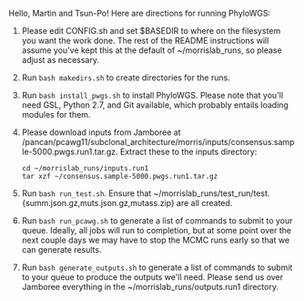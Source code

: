 Hello, Martin and Tsun-Po! Here are directions for running PhyloWGS:

1. Please edit CONFIG.sh and set $BASEDIR to where on the filesystem you want
   the work done. The rest of the README instructions will assume you've kept
   this at the default of ~/morrislab_runs, so please adjust as necessary.

2. Run `bash makedirs.sh` to create directories for the runs.

3. Run `bash install_pwgs.sh` to install PhyloWGS. Please note that you'll need
   GSL, Python 2.7, and Git available, which probably entails loading modules
   for them.

4. Please download inputs from Jamboree at
   /pancan/pcawg11/subclonal_architecture/morris/inputs/consensus.sample-5000.pwgs.run1.tar.gz.
   Extract these to the inputs directory:

       cd ~/morrislab_runs/inputs.run1
       tar xzf ~/consensus.sample-5000.pwgs.run1.tar.gz

5. Run `bash run_test.sh`. Ensure that
   ~/morrislab_runs/test_run/test.{summ.json.gz,muts.json.gz,mutass.zip} are
   all created.

6. Run `bash run_pcawg.sh` to generate a list of commands to submit to your
   queue.  Ideally, all jobs will run to completion, but at some point over the
   next couple days we may have to stop the MCMC runs early so that we can
   generate results.

7. Run `bash generate_outputs.sh` to generate a list of commands to submit to
   your queue to produce the outputs we'll need. Please send us over Jamboree
   everything in the ~/morrislab_runs/outputs.run1 directory.
